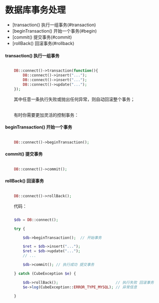 # 数据库事务处理

- [transaction() 执行一组事务(#transaction)
- [beginTransaction() 开始一个事务(#begin)
- [commit() 提交事务(#commit)
- [rollBack() 回滚事务(#rollback)


#### <a name="transaction">transaction() 执行一组事务</a>

```php

	DB::connect()->transaction(function(){
		DB::connect()->insert("...");
		DB::connect()->insert("...");
		DB::connect()->update("...");
	});

```
　　其中任意一条执行失败或抛出任何异常，则自动回滚整个事务；<br><br>


　　有时你需要更加灵活的控制事务：

#### <a name="begin">beginTransaction() 开始一个事务</a>
```php

	DB::connect()->beginTransaction();

```

#### <a name="commit">commit() 提交事务</a>
```php

	DB::connect()->commit();

```


#### <a name="rollback">rollBack() 回滚事务</a>
```php

	DB::connect()->rollBack();

```


　　代码：
```php

	$db = DB::connect();

	try {

		$db->beginTransaction();  // 开始事务

		$ret = $db->insert("...");
		$ret = $db->update("...");
		// ...

		$db->commit(); // 执行成功 提交事务

	} catch (CubeException $e) {

		$db->rollBack();                          // 执行失败 回滚事务
		$e->log(CubeException::ERROR_TYPE_MYSQL); // 异常信息

	}

```

